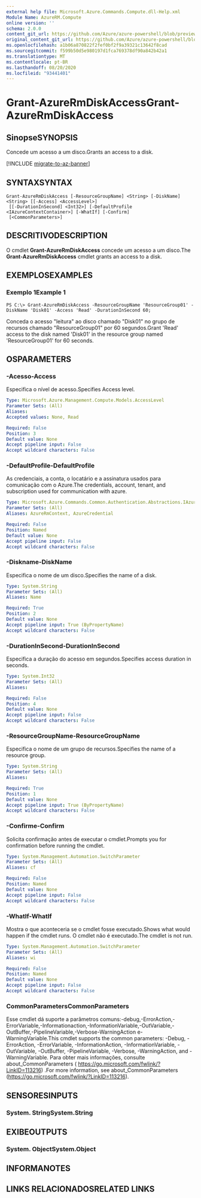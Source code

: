 ```yaml
---
external help file: Microsoft.Azure.Commands.Compute.dll-Help.xml
Module Name: AzureRM.Compute
online version: ''
schema: 2.0.0
content_git_url: https://github.com/Azure/azure-powershell/blob/preview/src/ResourceManager/Compute/Stack/Commands.Compute/help/Grant-AzureRmDiskAccess.md
original_content_git_url: https://github.com/Azure/azure-powershell/blob/preview/src/ResourceManager/Compute/Stack/Commands.Compute/help/Grant-AzureRmDiskAccess.md
ms.openlocfilehash: a1b06a870822f2fef0bf2f9a39321c13642f8cad
ms.sourcegitcommit: f599b50d5e980197d1fca769378df90a842b42a1
ms.translationtype: MT
ms.contentlocale: pt-BR
ms.lasthandoff: 08/20/2020
ms.locfileid: "93441401"
---
```

# <span data-ttu-id="1d1ba-101">Grant-AzureRmDiskAccess</span><span class="sxs-lookup"><span data-stu-id="1d1ba-101">Grant-AzureRmDiskAccess</span></span>

## <span data-ttu-id="1d1ba-102">Sinopse</span><span class="sxs-lookup"><span data-stu-id="1d1ba-102">SYNOPSIS</span></span>
<span data-ttu-id="1d1ba-103">Concede um acesso a um disco.</span><span class="sxs-lookup"><span data-stu-id="1d1ba-103">Grants an access to a disk.</span></span>

[!INCLUDE [migrate-to-az-banner](../../includes/migrate-to-az-banner.md)]

## <span data-ttu-id="1d1ba-104">SYNTAX</span><span class="sxs-lookup"><span data-stu-id="1d1ba-104">SYNTAX</span></span>

```
Grant-AzureRmDiskAccess [-ResourceGroupName] <String> [-DiskName] <String> [[-Access] <AccessLevel>]
 [[-DurationInSecond] <Int32>] [-DefaultProfile <IAzureContextContainer>] [-WhatIf] [-Confirm]
 [<CommonParameters>]
```

## <span data-ttu-id="1d1ba-105">DESCRITIVO</span><span class="sxs-lookup"><span data-stu-id="1d1ba-105">DESCRIPTION</span></span>
<span data-ttu-id="1d1ba-106">O cmdlet **Grant-AzureRmDiskAccess** concede um acesso a um disco.</span><span class="sxs-lookup"><span data-stu-id="1d1ba-106">The **Grant-AzureRmDiskAccess** cmdlet grants an access to a disk.</span></span>

## <span data-ttu-id="1d1ba-107">EXEMPLOS</span><span class="sxs-lookup"><span data-stu-id="1d1ba-107">EXAMPLES</span></span>

### <span data-ttu-id="1d1ba-108">Exemplo 1</span><span class="sxs-lookup"><span data-stu-id="1d1ba-108">Example 1</span></span>
```
PS C:\> Grant-AzureRmDiskAccess -ResourceGroupName 'ResourceGroup01' -DiskName 'Disk01' -Access 'Read' -DurationInSecond 60;
```

<span data-ttu-id="1d1ba-109">Conceda o acesso "leitura" ao disco chamado "Disk01" no grupo de recursos chamado "ResourceGroup01" por 60 segundos.</span><span class="sxs-lookup"><span data-stu-id="1d1ba-109">Grant 'Read' access to the disk named 'Disk01' in the resource group named 'ResourceGroup01' for 60 seconds.</span></span>

## <span data-ttu-id="1d1ba-110">OS</span><span class="sxs-lookup"><span data-stu-id="1d1ba-110">PARAMETERS</span></span>

### <span data-ttu-id="1d1ba-111">-Acesso</span><span class="sxs-lookup"><span data-stu-id="1d1ba-111">-Access</span></span>
<span data-ttu-id="1d1ba-112">Especifica o nível de acesso.</span><span class="sxs-lookup"><span data-stu-id="1d1ba-112">Specifies Access level.</span></span>

```yaml
Type: Microsoft.Azure.Management.Compute.Models.AccessLevel
Parameter Sets: (All)
Aliases: 
Accepted values: None, Read

Required: False
Position: 3
Default value: None
Accept pipeline input: False
Accept wildcard characters: False
```

### <span data-ttu-id="1d1ba-113">-DefaultProfile</span><span class="sxs-lookup"><span data-stu-id="1d1ba-113">-DefaultProfile</span></span>
<span data-ttu-id="1d1ba-114">As credenciais, a conta, o locatário e a assinatura usados para comunicação com o Azure.</span><span class="sxs-lookup"><span data-stu-id="1d1ba-114">The credentials, account, tenant, and subscription used for communication with azure.</span></span>

```yaml
Type: Microsoft.Azure.Commands.Common.Authentication.Abstractions.IAzureContextContainer
Parameter Sets: (All)
Aliases: AzureRmContext, AzureCredential

Required: False
Position: Named
Default value: None
Accept pipeline input: False
Accept wildcard characters: False
```

### <span data-ttu-id="1d1ba-115">-Diskname</span><span class="sxs-lookup"><span data-stu-id="1d1ba-115">-DiskName</span></span>
<span data-ttu-id="1d1ba-116">Especifica o nome de um disco.</span><span class="sxs-lookup"><span data-stu-id="1d1ba-116">Specifies the name of a disk.</span></span>

```yaml
Type: System.String
Parameter Sets: (All)
Aliases: Name

Required: True
Position: 2
Default value: None
Accept pipeline input: True (ByPropertyName)
Accept wildcard characters: False
```

### <span data-ttu-id="1d1ba-117">-DurationInSecond</span><span class="sxs-lookup"><span data-stu-id="1d1ba-117">-DurationInSecond</span></span>
<span data-ttu-id="1d1ba-118">Especifica a duração do acesso em segundos.</span><span class="sxs-lookup"><span data-stu-id="1d1ba-118">Specifies access duration in seconds.</span></span>

```yaml
Type: System.Int32
Parameter Sets: (All)
Aliases: 

Required: False
Position: 4
Default value: None
Accept pipeline input: False
Accept wildcard characters: False
```

### <span data-ttu-id="1d1ba-119">-ResourceGroupName</span><span class="sxs-lookup"><span data-stu-id="1d1ba-119">-ResourceGroupName</span></span>
<span data-ttu-id="1d1ba-120">Especifica o nome de um grupo de recursos.</span><span class="sxs-lookup"><span data-stu-id="1d1ba-120">Specifies the name of a resource group.</span></span>

```yaml
Type: System.String
Parameter Sets: (All)
Aliases: 

Required: True
Position: 1
Default value: None
Accept pipeline input: True (ByPropertyName)
Accept wildcard characters: False
```

### <span data-ttu-id="1d1ba-121">-Confirme</span><span class="sxs-lookup"><span data-stu-id="1d1ba-121">-Confirm</span></span>
<span data-ttu-id="1d1ba-122">Solicita confirmação antes de executar o cmdlet.</span><span class="sxs-lookup"><span data-stu-id="1d1ba-122">Prompts you for confirmation before running the cmdlet.</span></span>

```yaml
Type: System.Management.Automation.SwitchParameter
Parameter Sets: (All)
Aliases: cf

Required: False
Position: Named
Default value: None
Accept pipeline input: False
Accept wildcard characters: False
```

### <span data-ttu-id="1d1ba-123">-WhatIf</span><span class="sxs-lookup"><span data-stu-id="1d1ba-123">-WhatIf</span></span>
<span data-ttu-id="1d1ba-124">Mostra o que aconteceria se o cmdlet fosse executado.</span><span class="sxs-lookup"><span data-stu-id="1d1ba-124">Shows what would happen if the cmdlet runs.</span></span> <span data-ttu-id="1d1ba-125">O cmdlet não é executado.</span><span class="sxs-lookup"><span data-stu-id="1d1ba-125">The cmdlet is not run.</span></span>

```yaml
Type: System.Management.Automation.SwitchParameter
Parameter Sets: (All)
Aliases: wi

Required: False
Position: Named
Default value: None
Accept pipeline input: False
Accept wildcard characters: False
```

### <span data-ttu-id="1d1ba-126">CommonParameters</span><span class="sxs-lookup"><span data-stu-id="1d1ba-126">CommonParameters</span></span>
<span data-ttu-id="1d1ba-127">Esse cmdlet dá suporte a parâmetros comuns:-debug,-ErrorAction,-ErrorVariable,-Informationaction,-InformationVariable,-OutVariable,-OutBuffer,-PipelineVariable,-Verbose-WarningAction e-WarningVariable.</span><span class="sxs-lookup"><span data-stu-id="1d1ba-127">This cmdlet supports the common parameters: -Debug, -ErrorAction, -ErrorVariable, -InformationAction, -InformationVariable, -OutVariable, -OutBuffer, -PipelineVariable, -Verbose, -WarningAction, and -WarningVariable.</span></span> <span data-ttu-id="1d1ba-128">Para obter mais informações, consulte about_CommonParameters ( https://go.microsoft.com/fwlink/?LinkID=113216) .</span><span class="sxs-lookup"><span data-stu-id="1d1ba-128">For more information, see about_CommonParameters (https://go.microsoft.com/fwlink/?LinkID=113216).</span></span>

## <span data-ttu-id="1d1ba-129">SENSORES</span><span class="sxs-lookup"><span data-stu-id="1d1ba-129">INPUTS</span></span>

### <span data-ttu-id="1d1ba-130">System. String</span><span class="sxs-lookup"><span data-stu-id="1d1ba-130">System.String</span></span>

## <span data-ttu-id="1d1ba-131">EXIBE</span><span class="sxs-lookup"><span data-stu-id="1d1ba-131">OUTPUTS</span></span>

### <span data-ttu-id="1d1ba-132">System. Object</span><span class="sxs-lookup"><span data-stu-id="1d1ba-132">System.Object</span></span>

## <span data-ttu-id="1d1ba-133">INFORMA</span><span class="sxs-lookup"><span data-stu-id="1d1ba-133">NOTES</span></span>

## <span data-ttu-id="1d1ba-134">LINKS RELACIONADOS</span><span class="sxs-lookup"><span data-stu-id="1d1ba-134">RELATED LINKS</span></span>

